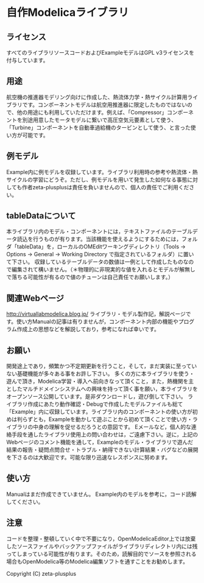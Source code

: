 # 自作Modelicaライブラリ

## ライセンス
すべてのライブラリソースコードおよびExampleモデルはGPL v3ライセンスを付与しています。

## 用途
航空機の推進器モデリング向けに作成した、熱流体力学・熱サイクル計算用ライブラリです。コンポーネントモデルは航空用推進器に限定したものではないので、他の用途にも利用していただけます。例えば、「Compressor」コンポーネントを別途用意したモータモデルに繋いで高圧空気元要素として使う、「Turbine」コンポーネントを自動車過給機のタービンとして使う、と言った使い方が可能です。

## 例モデル
Example内に例モデルを収録しています。ライブラリ利用時の参考や熱流体・熱サイクルの学習にどうぞ。ただし、例モデルを用いて発生した如何なる事態に対しても作者zeta-plusplusは責任を負いませんので、個人の責任でご利用ください。

## tableDataについて
本ライブラリ内のモデル・コンポーネントには，テキストファイルのテーブルデータ読込を行うものが有ります。当該機能を使えるようにするためには，フォルダ「tableData」を，ローカルのOMEditワーキングディレクトリ（Tools -> Options -> General -> Working Directory で指定されているフォルダ）に置いて下さい。
収録しているテーブルデータの数値は一例として作成したものなので編集されて構いません。（＊物理的に非現実的な値を入れるとモデルが解無しで落ちる可能性が有るので値のチューンは自己責任でお願いします。）

## 関連Webページ
http://virtuallabmodelica.blog.jp/
ライブラリ・モデル製作記，解説ページです。使い方Manualの記事は有りませんが，コンポーネント内部の機能やプログラム作成上の思想などを解説しており，参考になれば幸いです。

## お願い
開発途上であり，頻繁かつ不定期更新を行うこと，そして，まだ実装に至っていない基礎機能が多々ある事をお許し下さい。
多くの方に本ライブラリを使う・遊んで頂き，Modelica学習・導入へ前向きなって頂くこと，また，熱機関を主としたマルチドメインシステムへの興味を持って頂く事を願い，本ライブラリをオープンソース公開しています。是非ダウンロードし，遊び倒して下さい。
ライブラリ作成にあたり動作確認・Debugで作成したモデルファイルも総て「Example」内に収録しています。ライブラリ内のコンポーネントの使い方が初めは判らずとも，Exampleを動かして遊ぶことから初めて頂くことで使い方・ライブラリの中身の理解を促せるだろうとの意図です。
Eメールなど，個人的な連絡手段を通したライブラリ使用上の問い合わせは，ご遠慮下さい。逆に，上記のWebページのコメント機能を通して，Exampleのモデル・ライブラリで遊んだ結果の報告・疑問点問合せ・トラブル・納得できない計算結果・バグなどの展開を下さるのは大歓迎です。可能な限り迅速なレスポンスに努めます。

## 使い方
Manualはまだ作成できていません。
Example内のモデルを参考に，コード読解してください。

## 注意
コードを整理・整頓していく中で不要になり，OpenModelicaEditor上では放棄したソースファイルやバックアップファイルがライブラリディレクトリ内には残ってしまっている可能性が有ります。そのため，読解目的でソースを参照される場合もOpenModelica等のModelica編集ソフトを通すことをお勧めします。

Copyright (C) zeta-plusplus
